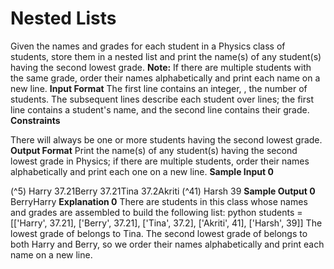 # Nested Lists

Given the names and grades for each student in a Physics class of students, store them in a nested list
and print the name(s) of any student(s) having the second lowest grade.
**Note:** If there are multiple students with the same grade, order their names alphabetically and print each
name on a new line.
**Input Format**
The first line contains an integer, , the number of students.
The subsequent lines describe each student over lines; the first line contains a student's name, and
the second line contains their grade.
**Constraints**

There will always be one or more students having the second lowest grade.
**Output Format**
Print the name(s) of any student(s) having the second lowest grade in Physics; if there are multiple
students, order their names alphabetically and print each one on a new line.
**Sample Input 0**

(^5) Harry
37.21Berry
37.21Tina
37.2Akriti
(^41) Harsh
39
**Sample Output 0**
BerryHarry
**Explanation 0**
There are students in this class whose names and grades are assembled to build the following list:
python students = [['Harry', 37.21], ['Berry', 37.21], ['Tina', 37.2], ['Akriti', 41], ['Harsh', 39]]
The lowest grade of belongs to Tina. The second lowest grade of belongs to both Harry and
Berry, so we order their names alphabetically and print each name on a new line.


